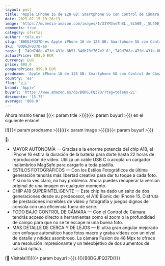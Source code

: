 ```yaml
---
layout: post
title: 'Apple iPhone 16 de 128 GB: Smartphone 5G con Control de Cámara  Chip A18 y un subidón en autonomía. Compatible con los AirPods; Blanco'
date: 2025-07-15 19:26:13
image: 'https://m.media-amazon.com/images/I/31YM3nmTh8L._SL500_._SL400_.jpg'
comments: true
category: ofertas
author: 'tole.es'
slug: 'B0DGJFQ37D-es Apple iPhone 16 de 128 GB: Smartphone 5G con Control de...'
sku: 'B0DGJFQ37D-es'
tags: [ '749d7d8e-47fd-431e-8b51-348b70f767e2_0','749d7d8e-47fd-431e-8b51-348b70f767e2_6901','749d7d8e-47fd-431e-8b51-348b70f767e2_701','Arborist Merchandising Root','Comunicación móvil y accesorios','Electrónica','Móviles','Móviles y smartphones libres','Self Service','Special Features Stores','Top Brands Tech Phones','Top Brands Tech Selection','Wireless category page - Apple smartphones','Wireless category page - Smartphones','apple','iphone','🇪🇸', ]
actualPrice: 808.0 EUR
currency: EUR
price: 808.0
comparePrice: 959.0 EUR
prodname: 'Apple iPhone 16 de 128 GB: Smartphone 5G con Control de Cámara  Chip A18 y un subidón en autonomía. Compatible con los AirPods; Blanco'
country: 'es'
flag: '🇪🇸'
brand: 'Apple'
buyurl: 'https://www.amazon.es/dp/B0DGJFQ37D/?tag=tolees-21'
descuento: '15.75'
average: '808.0'
---
```


Ahora mismo tienes [{{< param title >}}]({{< param buyurl >}}) en el siguiente enlace!

[![{{< param prodname >}}]({{< param image >}})]({{< param buyurl >}})

🔎:

- MAYOR AUTONOMÍA — Gracias a la enorme potencia del chip A18, el iPhone 16 estira la duración de la batería para darte hasta 22 horas de reproducción de vídeo. Utiliza un cable USB C o acopla un cargador inalámbrico MagSafe para cargarlo a toda pastilla.
- ESTILOS FOTOGRÁFICOS — Con los Estilos Fotográficos de última generación tendrás más libertad creativa para dar tu toque a cada foto. Y si no lo ves claro, no hay problema. Ahora puedes recuperar la versión original de una imagen en cualquier momento.
- CHIP A18 SUPERINTELIGENTE — Este chip ha dado un salto de dos generaciones desde su predecesor, el A16 Bionic del iPhone 15. Disfruta de prestaciones increíbles de vídeo y fotografía y juegos dignos de consola con una eficiencia fuera de serie.
- TODO BAJO CONTROL DE CÁMARA — Con el Control de Cámara tendrás acceso directo a herramientas como el zoom o la profundidad de campo para que no se te escape ni una buena foto.
- MÁS DETALLE DE CERCA Y DE LEJOS — El ultra gran angular mejorado con enfoque automático hace fotos macro y graba vídeos con un nivel de detalle y nitidez asombroso. La cámara Fusion de 48 Mpx te ofrece una resolución impresionante y un teleobjetivo de dos aumentos de calidad óptica.

[🛒 Visítala!!!]({{< param buyurl >}})
{{<world>}}B0DGJFQ37D{{</world>}}
